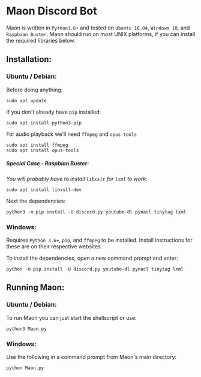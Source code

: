 # Maon Discord Bot
Maon is written in `Python3.6+` and tested on `Ubuntu 18.04`, `Windows 10`, and `Raspbian Buster`.
Maon should run on most UNIX platforms, if you can install the required libraries below.

## Installation:
### Ubuntu / Debian:
Before doing anything:
    
    sudo apt update

If you don't already have `pip` installed:
    
    sudo apt install python3-pip
    
For audio playback we'll need `ffmpeg` and `opus-tools`

    sudo apt install ffmpeg
    sudo apt install opus-tools

##### Special Case - Raspbian Buster: 
*You will probably have to install `libxslt` for `lxml` to work:*

    sudo apt install libxslt-dev

Next the dependencies:

    python3 -m pip install -U discord.py youtube-dl pynacl tinytag lxml

### Windows:
Requires `Python 3.6+`, `pip`, and `ffmpeg` to be installed. Install instructions for
these are on their respective websites.

To install the dependencies, open a new command prompt and enter:

    python -m pip install -U discord.py youtube-dl pynacl tinytag lxml
        
## Running Maon:
### Ubuntu / Debian:
To run Maon you can just start the shellscript or use:

    python3 Maon.py
    
### Windows:
Use the following in a command prompt from Maon's main directory:

    python Maon.py